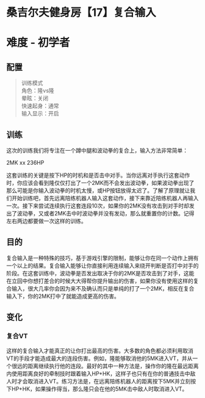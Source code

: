 # 桑吉尔夫健身房【17】复合输入
# 难度 - 初学者
## 配置
> 训练模式  
> 角色：隆vs隆  
> 晕眩：关闭  
> 快速起身：通常  
> 输入显示：开启  

## 训练
这次的训练我们将专注在一个蹲中腿和波动拳的复合上，输入方法非常简单：

2MK xx 236HP

这套训练的关键是按下HP的时机和是否击中对手。当你远离对手执行这套动作时，你应该会看到隆仅仅打出了一个2MK而不会发出波动拳，如果波动拳出现了那么可能是你输入波动拳的时机太慢，或HP按钮放得太迟了。了解了原理就让我们开始训练吧，首先远离陪练机器人输入这套动作，接下来靠近陪练机器人再输入一次。接下来尝试连续执行这套连段10次，如果你的2MK没有攻击到对手时却发出了波动拳，又或者2MK击中时波动拳并没有发动，那么就重置你的计数。记得左右两边都要做一次这样的训练。

## 目的
复合输入是一种特殊的技巧，基于游戏引擎的限制，能够让你在同一个动作上拥有一个以上的结果。复合输入能够让你直接利用连续输入来绕开判断是否打中对手的阶段。在这套训练中，波动拳是否发出取决于你的2MK是否攻击到了对手，这能在立回中你想打差合的时候大大得帮你提升输出的伤害，如果你没有使用这样的复合输入，很大几率你会因为来不及确认而只是单纯的打了一个2MK，相反在复合输入下，你的2MK打中了就能造成更高的伤害。

## 变化
### 复合VT
这样的复合输入才能真正的让你打出最高的伤害。大多数的角色都必须利用取消VT的手段才能造成最大的连段伤害。例如，隆能够取消他的5MK进入VT，并从一个很远的距离继续执行他的连段。最好的其中一种方法是，操作你的隆在最远距离内使用距离良好的牵制技时跟着输入HP+HK，这样子也只有在你的普通技击中敌人时才会取消进入VT。练习方法是，在远离陪练机器人的距离按下5MK并立刻按下HP+HK，如果操作得当，那么隆只会在他的5MK击中敌人时取消进入VT。
